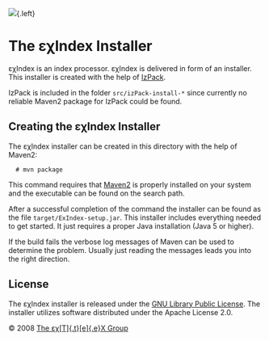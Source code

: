 ![](src/installer/images/ExBib-side.png){.left}

The εχIndex Installer
=====================

εχIndex is an index processor. εχIndex is delivered in form of an
installer. This installer is created with the help of
[IzPack](http://izpack.org).

IzPack is included in the folder `src/izPack-install-*` since currently
no reliable Maven2 package for IzPack could be found.

Creating the εχIndex Installer
------------------------------

The εχIndex installer can be created in this directory with the help of
Maven2:

      # mvn package

This command requires that [Maven2](http://maven.apache.org) is properly
installed on your system and the executable can be found on the search
path.

After a successful completion of the command the installer can be found
as the file `target/ExIndex-setup.jar`. This installer includes
everything needed to get started. It just requires a proper Java
installation (Java 5 or higher).

If the build fails the verbose log messages of Maven can be used to
determine the problem. Usually just reading the messages leads you into
the right direction.

License
-------

The εχIndex installer is released under the [GNU Library Public
License](LICENSE.html). The installer utilizes software distributed
under the Apache License 2.0.

© 2008 [The εχ[T]{.t}[e]{.e}X Group](mailto:extex@dante.de)
